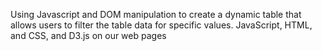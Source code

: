 Using Javascript and DOM manipulation to create a dynamic table that allows users to filter the table data for specific values.
JavaScript, HTML, and CSS, and D3.js on our web pages
